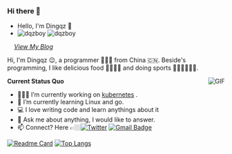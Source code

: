 ### Hi there 👋
- Hello, I'm Dingqz 👋
- ![dqzboy](https://komarev.com/ghpvc/?username=dqzboy)  ![dqzboy](https://visitor-badge.glitch.me/badge?page_id=dqzboy.profile)

&nbsp; &nbsp; *[View My Blog](https://www.dqzboy.com/)*
<br />

Hi, I'm Dingqz 😉, a programmer 👨🏻‍💻 from China 🇨🇳. Beside's programming, I like delicious food 🥗🥩🌮🍣 and doing sports 🏃⛹️‍♂️🏋🏼‍♂️.

  <img align="right" alt="GIF" src="https://user-images.githubusercontent.com/42825450/146666891-541adaf9-eda7-418c-a268-ede3ddbed41c.gif" />


**Current Status Quo**

- 👨🏻‍💻 I’m currently working on [kubernetes](https://github.com/kubernetes/kubernetes) .
- 🌱 I’m currently learning Linux and go.
- 💻 I love writing code and learn anythings about it
- 💬 Ask me about anything, I would like to answer.
- 📫 Connect? Here 👉🏼[![Twitter](https://img.shields.io/badge/-Twitter-222222?style=flat-square&logo=twitter&logoColor=white&link=https://twitter.com/EngincanVeske)](https://twitter.com/dqzboy/) 
[![Gmail Badge](https://img.shields.io/badge/-gmail-c14438?style=flat-square&logo=Gmail&logoColor=white&link=mailto:coolboydqz@gmail.com)](mailto:coolboydqz@gmail.com)

[![Readme Card](https://github-readme-stats.vercel.app/api?username=dqzboy&show_icons=true&title_color=ffffff&icon_color=bb2acf&text_color=daf7dc&bg_color=151515)](https://github.com/anuraghazra/github-readme-stats)
[![Top Langs](https://github-readme-stats.vercel.app/api/top-langs/?username=dqzboy&layout=compact&exclude_repo=dqzboy.github.io&title_color=ffffff&icon_color=bb2acf&text_color=daf7dc&bg_color=151515)](https://github.com/anuraghazra/github-readme-stats)
